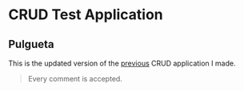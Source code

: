 # CRUD Test Application
## Pulgueta

This is the updated version of the [previous](https://github.com/pulgueta/Firebase-Test) CRUD application I made.

> Every comment is accepted.